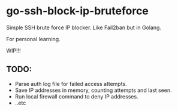 # go-ssh-block-ip-bruteforce
Simple SSH brute force IP blocker. Like Fail2ban but in Golang.

For personal learning. 

WIP!!!

## TODO:
- Parse auth log file for failed access attempts.
- Save IP addresses in memory, counting attempts and last seen.
- Run local firewall command to deny IP addresses.
- ..etc
